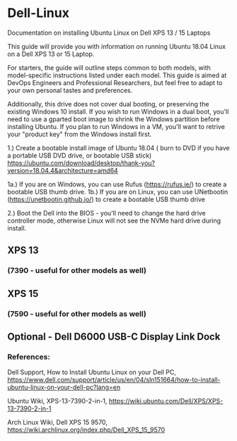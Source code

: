 # Dell-Linux
Documentation on installing Ubuntu Linux on Dell XPS 13 / 15 Laptops

This guide will provide you with information on running Ubuntu 18.04 Linux on a Dell XPS 13 or 15 Laptop. 


For starters, the guide will outline steps common to both models, with model-specific instructions listed under each model.
This guide is aimed at DevOps Engineers and Professional Researchers, but feel free to adapt to your own personal tastes and preferences. 

Additionally, this drive does not cover dual booting, or preserving the existing Windows 10 install. If you wish to run Windows in a dual boot, you'll need to use a gparted boot image to shrink the Windows partition before installing Ubuntu. 
If you plan to run Windows in a VM, you'll want to retrive your "product key" from the Windows install first. 

1.) Create a bootable install image of Ubuntu 18.04 ( burn to DVD if you have a portable USB DVD drive, or bootable USB stick)
https://ubuntu.com/download/desktop/thank-you?version=18.04.4&architecture=amd64

1a.) If you are on Windows, you can use Rufus (https://rufus.ie/) to create a bootable USB thumb drive. 
1b.) If you are on Linux, you can use UNetbootin (https://unetbootin.github.io/) to create a bootable USB thumb drive

2.) Boot the Dell into the BIOS - you'll need to change the hard drive controller mode, otherwise Linux will not see the NVMe hard drive during install. 


## XPS 13 
### (7390 - useful for other models as well)

## XPS 15
### (7590 - useful for other models as well)

## Optional - Dell D6000 USB-C Display Link Dock

### References: 

Dell Support, How to Install Ubuntu Linux on your Dell PC, https://www.dell.com/support/article/us/en/04/sln151664/how-to-install-ubuntu-linux-on-your-dell-pc?lang=en

Ubuntu Wiki, XPS-13-7390-2-in-1, https://wiki.ubuntu.com/Dell/XPS/XPS-13-7390-2-in-1

Arch Linux Wiki, Dell XPS 15 9570, https://wiki.archlinux.org/index.php/Dell_XPS_15_9570 
